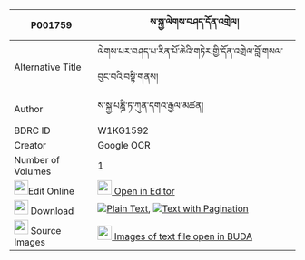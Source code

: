 |P001759|ས་སྐྱ་ལེགས་བཤད་དོན་འགྲེལ། 
| --- | --- 
|Alternative Title |ལེགས་པར་བཤད་པ་རིན་པོ་ཆེའི་གཏེར་གྱི་དོན་འགྲེལ་བློ་གསལ་བུང་བའི་བསྟི་གནས།
|Author| ས་སྐྱ་པཎྜི་ཏ་ཀུན་དགའ་རྒྱལ་མཚན།
|BDRC ID | W1KG1592
|Creator | Google OCR
|Number of Volumes| 1
|<img width="25" src="https://img.icons8.com/color/25/000000/edit-property.png">Edit Online| [<img width="25" src="https://avatars.githubusercontent.com/u/45091458?s=200&v=4"> Open in Editor](http://editor.openpecha.org/P001759)
|<img width="25" src="https://img.icons8.com/fluent/48/000000/download-2.png"/>  Download | [![](https://img.icons8.com/color/20/000000/txt.png)Plain Text](https://github.com/Openpecha/P001759/releases/download/v1/sakya_lekshe_dondrel_plain_P001759.zip), [![](https://img.icons8.com/color/20/000000/txt.png)Text with Pagination](https://github.com/Openpecha/P001759/releases/download/v1/sakya_lekshe_dondrel_pages_P001759.zip)
|<img width="25" src="https://img.icons8.com/plasticine/100/000000/pictures-folder.png"/>  Source Images | [<img width="25" src="https://library.bdrc.io/icons/BUDA-small.svg"> Images of text file open in BUDA](https://library.bdrc.io/show/bdr:W1KG1592)
